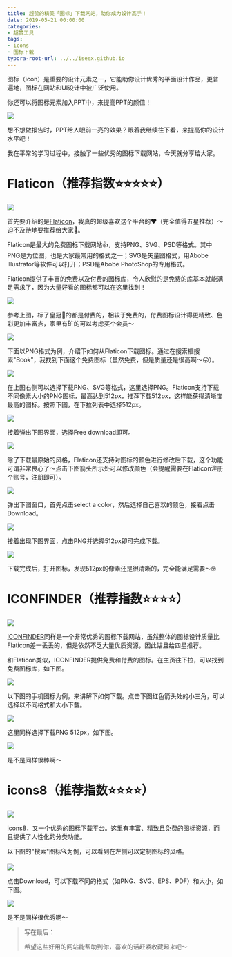 ```yaml
---
title: 超赞的精美「图标」下载网站，助你成为设计高手！
date: 2019-05-21 00:00:00
categories:
- 超赞工具
tags:
- icons
- 图标下载
typora-root-url: ../../iseex.github.io
---
```


图标（icon）是重要的设计元素之一，它能助你设计优秀的平面设计作品，更普遍地，图标在网站和UI设计中被广泛使用。

你还可以将图标元素加入PPT中，来提高PPT的颜值！

![](/assets/images/posts/Tools/27630.gif)

想不想做报告时，PPT给人眼前一亮的效果？跟着我继续往下看，来提高你的设计水平吧！

我在平常的学习过程中，接触了一些优秀的图标下载网站，今天就分享给大家。

# Flaticon（推荐指数⭐️⭐️⭐️⭐️⭐️）

![](/assets/images/posts/Tools/flaticon.png)

首先要介绍的是[Flaticon](https://www.flaticon.com)，我真的超级喜欢这个平台的♥︎（完全值得五星推荐）～迫不及待地要推荐给大家🤫。

Flaticon是最大的免费图标下载网站👍，支持PNG、SVG、PSD等格式。其中PNG是为位图，也是大家最常用的格式之一；SVG是矢量图格式，用Abobe Illustrator等软件可以打开；PSD是Abobe PhotoShop的专用格式。

Flaticon提供了丰富的免费以及付费的图标库，令人欣慰的是免费的库基本就能满足需求了，因为大量好看的图标都可以在这里找到！

![](/assets/images/posts/Tools/flaticon-paid.png)

参考上图，标了皇冠👑的都是付费的，相较于免费的，付费图标设计得更精致、色彩更加丰富点，家里有矿的可以考虑买个会员～

![](/assets/images/posts/Tools/Nz6KMAbp.gif)



下面以PNG格式为例，介绍下如何从Flaticon下载图标。通过在搜索框搜索"Book"，我找到下面这个免费图标（虽然免费，但是质量还是很高啊～😛）。

![](/assets/images/posts/Tools/flaticon-book.png)

在上图右侧可以选择下载PNG、SVG等格式，这里选择PNG。Flaticon支持下载不同像素大小的PNG图标，最高达到512px，推荐下载512px，这样能获得清晰度最高的图标。按照下图，在下拉列表中选择512px。

![](/assets/images/posts/Tools/flaticon-px.png)

接着弹出下图界面，选择Free download即可。

![](/assets/images/posts/Tools/flaticon-download.png)

除了下载最原始的风格，Flaticon还支持对图标的颜色进行修改后下载，这个功能可谓非常良心了～点击下图箭头所示处可以修改颜色（会提醒需要在Flaticon注册个账号，注册即可）。

![](/assets/images/posts/Tools/flaticon-color-button.png)

弹出下图窗口，首先点击select a color，然后选择自己喜欢的颜色，接着点击Download。

![](/assets/images/posts/Tools/flaticon-select-color.png)

接着出现下图界面，点击PNG并选择512px即可完成下载。

![](/assets/images/posts/Tools/flaticon-color-download.png)

下载完成后，打开图标，发现512px的像素还是很清晰的，完全能满足需要～🤓

# ICONFINDER（推荐指数⭐️⭐️⭐️⭐️）

![](/assets/images/posts/Tools/iconfinder.png)

[ICONFINDER](https://www.iconfinder.com)同样是一个非常优秀的图标下载网站，虽然整体的图标设计质量比Flaticon差一丢丢的，但是依然不乏大量优质资源，因此姑且给四星推荐。

和Flaticon类似，ICONFINDER提供免费和付费的图标。在主页往下拉，可以找到免费图标库，如下图。

![](/assets/images/posts/Tools/iconfinder-free-icon.png)

以下图的手机图标为例，来讲解下如何下载。点击下图红色箭头处的小三角，可以选择以不同格式和大小下载。

![](/assets/images/posts/Tools/iconfinder-phone-icon.png)

这里同样选择下载PNG 512px，如下图。

![](/assets/images/posts/Tools/iconfinder-512px.png)

是不是同样很棒啊～

# icons8（推荐指数⭐️⭐️⭐️⭐️）

![](/assets/images/posts/Tools/icons8.png)

[icons8](https://icons8.com)，又一个优秀的图标下载平台。这里有丰富、精致且免费的图标资源，而且提供了人性化的分类功能。

以下图的"搜索"图标🔍为例，可以看到在左侧可以定制图标的风格。

![](/assets/images/posts/Tools/icons8-search-icon.png)

点击Download，可以下载不同的格式（如PNG、SVG、EPS、PDF）和大小，如下图。

![](/assets/images/posts/Tools/icons8-search-download.png)

是不是同样很优秀啊～

> 写在最后：
>
> 希望这些好用的网站能帮助到你，喜欢的话赶紧收藏起来吧～